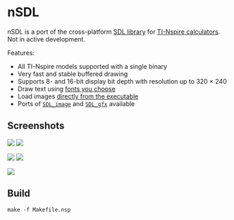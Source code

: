 # nSDL

nSDL is a port of the cross-platform [SDL library](https://www.libsdl.org/) for [TI-Nspire calculators](https://en.wikipedia.org/wiki/TI-Nspire_series). Not in active development.

Features:
* All TI-Nspire models supported with a single binary
* Very fast and stable buffered drawing
* Supports 8- and 16-bit display bit depth with resolution up to 320 × 240
* Draw text using [fonts you choose](https://github.com/hoffa/nSDL/wiki/Included-fonts-in-images)
* Load images [directly from the executable](https://github.com/hoffa/nSDL/wiki/NTI-specification)
* Ports of [`SDL_image`](https://github.com/hoffa/nSDL/wiki/Additional-libraries) and [`SDL_gfx`](https://github.com/hoffa/nSDL/wiki/Additional-libraries) available

## Screenshots

![](http://i.imgur.com/JKGzx.png) ![](http://i.imgur.com/jNLLz.png)

![](http://i.imgur.com/V6KWP.png) ![](http://i.imgur.com/ONKjZ.png)

![](http://i.imgur.com/ltvwD3U.png)

## Build

```
make -f Makefile.nsp
```
